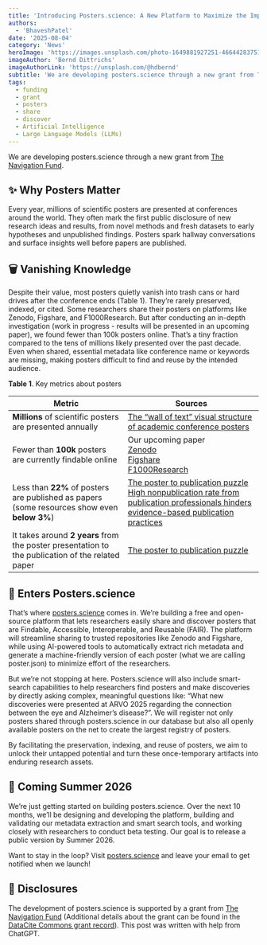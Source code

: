 ```yaml
---
title: 'Introducing Posters.science: A New Platform to Maximize the Impact of Scientific Posters'
authors:
  - 'BhaveshPatel'
date: '2025-08-04'
category: 'News'
heroImage: 'https://images.unsplash.com/photo-1649881927251-46644283751a?q=80&w=870&auto=format&fit=crop&ixlib=rb-4.1.0&ixid=M3wxMjA3fDB8MHxwaG90by1wYWdlfHx8fGVufDB8fHx8fA%3D%3D'
imageAuthor: 'Bernd Dittrichs'
imageAuthorLink: 'https://unsplash.com/@hdbernd'
subtitle: 'We are developing posters.science through a new grant from The Navigation Fund.'
tags:
  - funding
  - grant
  - posters
  - share
  - discover
  - Artificial Intelligence
  - Large Language Models (LLMs)
---
```


We are developing posters.science through a new grant from [The Navigation Fund](https://www.navigation.org/).

## ✨ Why Posters Matter

Every year, millions of scientific posters are presented at conferences around the world. They often mark the first public disclosure of new research ideas and results, from novel methods and fresh datasets to early hypotheses and unpublished findings. Posters spark hallway conversations and surface insights well before papers are published.

## 🗑️ Vanishing Knowledge

Despite their value, most posters quietly vanish into trash cans or hard drives after the conference ends (Table 1). They’re rarely preserved, indexed, or cited. Some researchers share their posters on platforms like Zenodo, Figshare, and F1000Research. But after conducting an in-depth investigation (work in progress - results will be presented in an upcoming paper), we found fewer than 100k posters online. That’s a tiny fraction compared to the tens of millions likely presented over the past decade. Even when shared, essential metadata like conference name or keywords are missing, making posters difficult to find and reuse by the intended audience.

**Table 1**. Key metrics about posters

| Metric                                                                                           | Sources                                                                                                                                                                                                                                                                    |
| ------------------------------------------------------------------------------------------------ | -------------------------------------------------------------------------------------------------------------------------------------------------------------------------------------------------------------------------------------------------------------------------- |
| **Millions** of scientific posters are presented annually                                        | [The “wall of text” visual structure of academic conference posters](https://doi.org/10.3389/fcomm.2023.1063345%20)                                                                                                                                                        |
| Fewer than **100k** posters are currently findable online                                        | Our upcoming paper <br/> [Zenodo](https://zenodo.org/search?q=&f=resource_type%3Aposter&l=list&p=1&s=10) <br/> [Figshare](https://figshare.com/search?itemTypes=5) <br/> [F1000Research](https://f1000research.com/browse/posters)                                         |
| Less than **22%** of posters are published as papers (some resources show even **below 3%**)     | [The poster to publication puzzle](https://betterposters.blogspot.com/2016/04/the-poster-to-publication-puzzle-with.html) <br/> [High nonpublication rate from publication professionals hinders evidence-based publication practices](https://doi.org/10.7717/peerj.2011) |
| It takes around **2 years** from the poster presentation to the publication of the related paper | [The poster to publication puzzle](https://betterposters.blogspot.com/2016/04/the-poster-to-publication-puzzle-with.html)                                                                                                                                                  |

## 🚀 Enters Posters.science

That’s where [posters.science](https://posters.science/) comes in. We’re building a free and open-source platform that lets researchers easily share and discover posters that are Findable, Accessible, Interoperable, and Reusable (FAIR). The platform will streamline sharing to trusted repositories like Zenodo and Figshare, while using AI-powered tools to automatically extract rich metadata and generate a machine-friendly version of each poster (what we are calling poster.json) to minimize effort of the researchers.

But we’re not stopping at here. Posters.science will also include smart-search capabilities to help researchers find posters and make discoveries by directly asking complex, meaningful questions like: “What new discoveries were presented at ARVO 2025 regarding the connection between the eye and Alzheimer’s disease?”. We will register not only posters shared through posters.science in our database but also all openly available posters on the net to create the largest registry of posters.

By facilitating the preservation, indexing, and reuse of posters, we aim to unlock their untapped potential and turn these once-temporary artifacts into enduring research assets.

## 📅 Coming Summer 2026

We’re just getting started on building posters.science. Over the next 10 months, we’ll be designing and developing the platform, building and validating our metadata extraction and smart search tools, and working closely with researchers to conduct beta testing. Our goal is to release a public version by Summer 2026.

Want to stay in the loop? Visit [posters.science](https://posters.science/) and leave your email to get notified when we launch!

## 📢 Disclosures

The development of posters.science is supported by a grant from [The Navigation Fund](https://www.navigation.org/) (Additional details about the grant can be found in the [DataCite Commons grant record](https://commons.datacite.org/doi.org/10.71707/rk36-9x79)). This post was written with help from ChatGPT.
